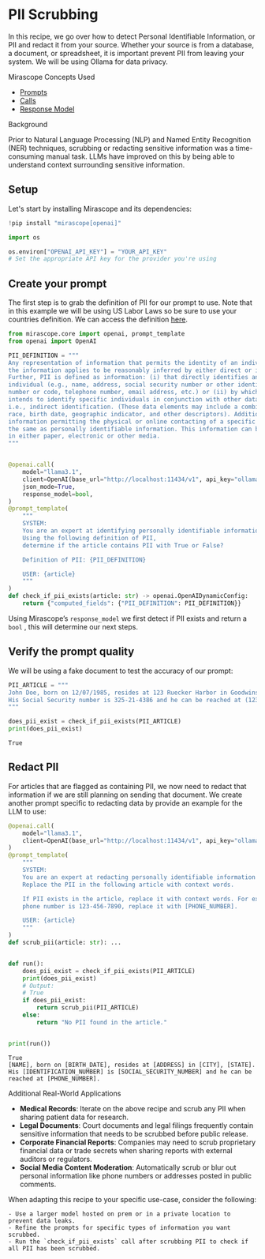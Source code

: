 # PII Scrubbing

In this recipe, we go over how to detect Personal Identifiable Information, or PII and redact it from your source. Whether your source is from a database, a document, or spreadsheet, it is important prevent PII from leaving your system. We will be using Ollama for data privacy.

<div class="admonition tip">
<p class="admonition-title">Mirascope Concepts Used</p>
<ul>
<li><a href="../../../learn/prompts/">Prompts</a></li>
<li><a href="../../../learn/calls/">Calls</a></li>
<li><a href="../../../learn/response_models/">Response Model</a></li>
</ul>
</div>

<div class="admonition note">
<p class="admonition-title">Background</p>
<p>
Prior to Natural Language Processing (NLP) and Named Entity Recognition (NER) techniques, scrubbing or redacting sensitive information was a time-consuming manual task. LLMs have improved on this by being able to understand context surrounding sensitive information.
</p>
</div>

## Setup

Let's start by installing Mirascope and its dependencies:


```python
!pip install "mirascope[openai]"
```


```python
import os

os.environ["OPENAI_API_KEY"] = "YOUR_API_KEY"
# Set the appropriate API key for the provider you're using
```

## Create your prompt

The first step is to grab the definition of PII for our prompt to use. Note that in this example we will be using US Labor Laws so be sure to use your countries definition. We can access the definition [here](https://www.dol.gov/general/ppii).


```python
from mirascope.core import openai, prompt_template
from openai import OpenAI

PII_DEFINITION = """
Any representation of information that permits the identity of an individual to whom 
the information applies to be reasonably inferred by either direct or indirect means. 
Further, PII is defined as information: (i) that directly identifies an 
individual (e.g., name, address, social security number or other identifying 
number or code, telephone number, email address, etc.) or (ii) by which an agency 
intends to identify specific individuals in conjunction with other data elements, 
i.e., indirect identification. (These data elements may include a combination of gender, 
race, birth date, geographic indicator, and other descriptors). Additionally, 
information permitting the physical or online contacting of a specific individual is 
the same as personally identifiable information. This information can be maintained 
in either paper, electronic or other media.
"""


@openai.call(
    model="llama3.1",
    client=OpenAI(base_url="http://localhost:11434/v1", api_key="ollama"),
    json_mode=True,
    response_model=bool,
)
@prompt_template(
    """
    SYSTEM:
    You are an expert at identifying personally identifiable information (PII).
    Using the following definition of PII, 
    determine if the article contains PII with True or False?

    Definition of PII: {PII_DEFINITION}

    USER: {article}
    """
)
def check_if_pii_exists(article: str) -> openai.OpenAIDynamicConfig:
    return {"computed_fields": {"PII_DEFINITION": PII_DEFINITION}}
```


Using Mirascope’s `response_model` we first detect if PII exists and return a `bool` , this will determine our next steps.

## Verify the prompt quality

We will be using a fake document to test the accuracy of our prompt:



```python
PII_ARTICLE = """
John Doe, born on 12/07/1985, resides at 123 Ruecker Harbor in Goodwinshire, WI. 
His Social Security number is 325-21-4386 and he can be reached at (123) 456-7890. 
"""

does_pii_exist = check_if_pii_exists(PII_ARTICLE)
print(does_pii_exist)
```

    True



## Redact PII

For articles that are flagged as containing PII, we now need to redact that information if we are still planning on sending that document. We create another prompt specific to redacting data by provide an example for the LLM to use:



```python
@openai.call(
    model="llama3.1",
    client=OpenAI(base_url="http://localhost:11434/v1", api_key="ollama"),
)
@prompt_template(
    """
    SYSTEM:
    You are an expert at redacting personally identifiable information (PII).
    Replace the PII in the following article with context words.

    If PII exists in the article, replace it with context words. For example, if the
    phone number is 123-456-7890, replace it with [PHONE_NUMBER].

    USER: {article}
    """
)
def scrub_pii(article: str): ...


def run():
    does_pii_exist = check_if_pii_exists(PII_ARTICLE)
    print(does_pii_exist)
    # Output:
    # True
    if does_pii_exist:
        return scrub_pii(PII_ARTICLE)
    else:
        return "No PII found in the article."


print(run())
```

    True
    [NAME], born on [BIRTH_DATE], resides at [ADDRESS] in [CITY], [STATE]. His [IDENTIFICATION_NUMBER] is [SOCIAL_SECURITY_NUMBER] and he can be reached at [PHONE_NUMBER].


<div class="admonition tip">
<p class="admonition-title">Additional Real-World Applications</p>
<ul>
<li><b>Medical Records</b>: Iterate on the above recipe and scrub any PII when sharing patient data for research.</li>
<li><b>Legal Documents</b>: Court documents and legal filings frequently contain sensitive information that needs to be scrubbed before public release.</li>
<li><b>Corporate Financial Reports</b>: Companies may need to scrub proprietary financial data or trade secrets when sharing reports with external auditors or regulators.</li>
<li><b>Social Media Content Moderation</b>: Automatically scrub or blur out personal information like phone numbers or addresses posted in public comments.</li>
</ul>
</div>

When adapting this recipe to your specific use-case, consider the following:

    - Use a larger model hosted on prem or in a private location to prevent data leaks.
    - Refine the prompts for specific types of information you want scrubbed.
    - Run the `check_if_pii_exists` call after scrubbing PII to check if all PII has been scrubbed.

